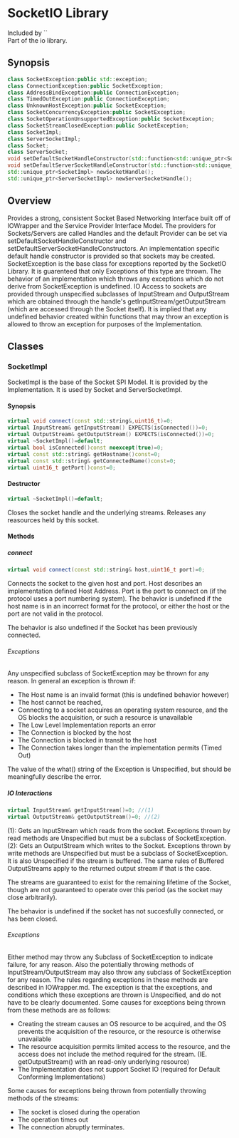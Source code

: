 <h1>SocketIO Library</h1>
Included by `<Socket.hpp>`<br/>
Part of the io library.<br/>

<h2>Synopsis</h2>

```cpp
class SocketException:public std::exception;
class ConnectionException:public SocketException;
class AddressBindException:public ConnectionException;
class TimedOutException:public ConnectionException;
class UnknownHostException:public SocketException;
class SocketConcurrencyException:public SocketException;
class SocketOperationUnsupportedException:public SocketException;
class SocketStreamClosedException:public SocketException;
class SocketImpl;
class ServerSocketImpl;
class Socket;
class ServerSocket;
void setDefaultSocketHandleConstructor(std::function<std::unique_ptr<SocketImpl>()>);
void setDefaultServerSocketHandleConstructor(std::function<std::unique_ptr<ServerSocketImpl>()>);
std::unique_ptr<SocketImpl> newSocketHandle();
std::unique_ptr<ServerSocketImpl> newServerSocketHandle();
```

<h2>Overview</h2>

Provides a strong, consistent Socket Based Networking Interface built off of IOWrapper and the Service Provider Interface Model. The providers for Sockets/Servers are called Handles and the default Provider can be set via setDefaultSocketHandleConstructor and setDefaultServerSocketHandleConstructors. 
An implementation specific default handle constructor is provided so that sockets may be created. 
SocketException is the base class for exceptions reported by the SocketIO Library. It is guarenteed that only Exceptions of this type are thrown. The behavior of an implementation which throws any exceptions which do not derive from SocketException is undefined. 
IO Access to sockets are provided through unspecified subclasses of InputStream and OutputStream which are obtained through the handle's getInputStream/getOutputStream (which are accessed through the Socket itself).
It is implied that any undefined behavior created within functions that may throw an exception is allowed to throw an exception for purposes of the Implementation.


<h2>Classes</h2>
<h3>SocketImpl</h3>
SocketImpl is the base of the Socket SPI Model. It is provided by the Implementation. It is used by Socket and ServerSocketImpl.

<h4>Synopsis</h4>

```cpp
virtual void connect(const std::string&,uint16_t)=0;
virtual InputStream& getInputStream() EXPECTS(isConnected())=0;
virtual OutputStream& getOutputStream() EXPECTS(isConnected())=0;
virtual ~SocketImpl()=default;
virtual bool isConnected()const noexcept(true)=0;
virtual const std::string& getHostname()const=0;
virtual const std::string& getConnectedName()const=0;
virtual uint16_t getPort()const=0;

```

<h4>Destructor</h4>

```cpp
virtual ~SocketImpl()=default;
```

Closes the socket handle and the underlying streams. Releases any reasources held by this socket. 

<h4>Methods</h4>

<h5>connect</h5>

```cpp
virtual void connect(const std::string& host,uint16_t port)=0;
```

Connects the socket to the given host and port. Host describes an implementation defined Host Address. Port is the port to connect on (if the protocol uses a port numbering system).
The behavior is undefined if the host name is in an incorrect format for the protocol, or either the host or the port are not valid in the protocol.

The behavior is also undefined if the Socket has been previously connected.

<h6>Exceptions</h6>
Any unspecified subclass of SocketException may be thrown for any reason. 
In general an exception is thrown if:
<ul>
<li>The Host name is an invalid format (this is undefined behavior however)</li>
<li>The host cannot be reached,</li>
<li>Connecting to a socket acquires an operating system resource, and the OS blocks the acquisition, or such a resource is unavailable</li>
<li>The Low Level Implementation reports an error</li>
<li>The Connection is blocked by the host</li>
<li>The Connection is blocked in transit to the host</li>
<li>The Connection takes longer than the implementation permits (Timed Out)</li>
</ul>
The value of the what() string of the Exception is Unspecified, but should be meaningfully describe the error.

<h5>IO Interactions</h5>

```cpp
virtual InputStream& getInputStream()=0; //(1)
virtual OutputStream& getOutputStream()=0; //(2)
```

(1): Gets an InputStream which reads from the socket. Exceptions thrown by read methods are Unspecified but must be a subclass of SocketException. 
(2): Gets an OutputStream which writes to the Socket. Exceptions thrown by write methods are Unspecified but must be a subclass of SocketException. It is also Unspecified if the stream is buffered. The same rules of Buffered OutputStreams apply to the returned output stream if that is the case.

The streams are guaranteed to exist for the remaining lifetime of the Socket, though are not guaranteed to operate over this period (as the socket may close arbitrarily).  

The behavior is undefined if the socket has not succesfully connected, or has been closed.

<h6>Exceptions</h6>
Either method may throw any Subclass of SocketException to indicate failure, for any reason. Also the potentially throwing methods of InputStream/OutputStream may also throw any subclass of SocketException for any reason. The rules regarding exceptions in these methods are described in IOWrapper.md. The exception is that the exceptions, and conditions which these exceptions are thrown is Unspecified, and do not have to be clearly documented. 
Some causes for exceptions being thrown from these methods are as follows:
<ul>
<li>Creating the stream causes an OS resource to be acquired, and the OS prevents the acquisition of the resource, or the resource is otherwise unavailable</li>
<li>The resource acquisition permits limited access to the resource, and the access does not include the method required for the stream. (IE. getOutputStream() with an read-only underlying resource)</li>
<li>The Implementation does not support Socket IO (required for Default Conforming Implementations)</li>
</ul>

Some causes for exceptions being thrown from potentially throwing methods of the streams:
<ul>
<li>The socket is closed during the operation</li>
<li>The operation times out</li>
<li>The connection abruptly terminates.</li>
</ul>




